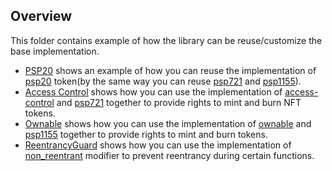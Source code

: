 ## Overview
This folder contains example of how the library can be reuse/customize 
the base implementation.
* [PSP20](psp20) shows an example of how you can reuse the implementation of 
  [psp20](contracts/token/psp20) token(by the same way you can reuse 
  [psp721](contracts/token/psp721) and [psp1155](contracts/token/psp1155)).
* [Access Control](access-control) shows how you can use the implementation of
  [access-control](contracts/access/access-control) and
  [psp721](contracts/token/psp721) together to provide rights
  to mint and burn NFT tokens.
* [Ownable](ownable) shows how you can use the implementation of
  [ownable](contracts/access/ownable) and
  [psp1155](contracts/token/psp1155) together to provide rights
  to mint and burn tokens.
* [ReentrancyGuard](reentrancy_guard) shows how you can use the implementation of
  [non_reentrant](contracts/security/reentrancy_guard) 
  modifier to prevent reentrancy during certain functions.